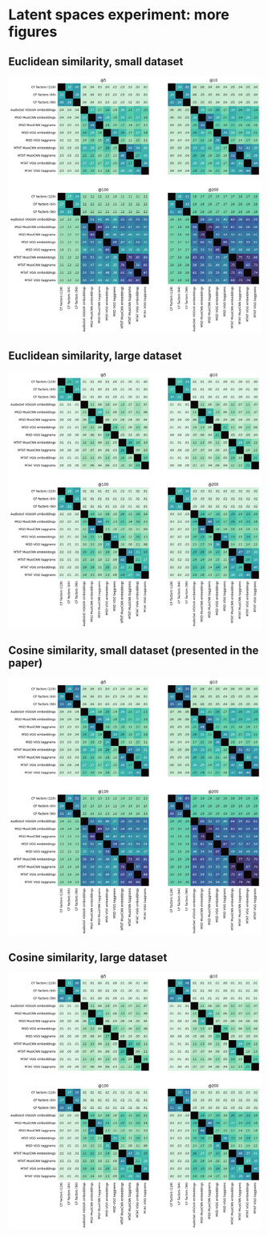 # Latent spaces experiment: more figures

## Euclidean similarity, small dataset 
![Similarity matrix](euclidean-small.png)

## Euclidean similarity, large dataset
![Similarity matrix](euclidean-large.png)

## Cosine similarity, small dataset (presented in the paper)
![Similarity matrix](cosine-small.png)

## Cosine similarity, large dataset
![Similarity matrix](cosine-large.png)

